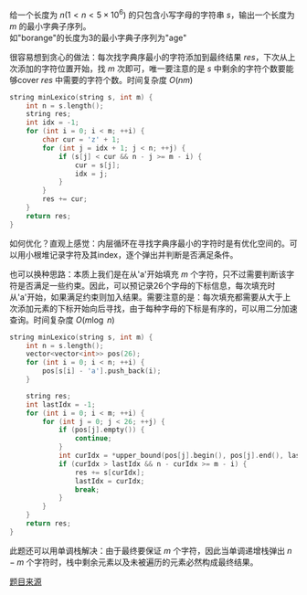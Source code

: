 给一个长度为 $n(1\lt n\lt 5 \times 10^6)$ 的只包含小写字母的字符串 $s$，输出一个长度为 $m$ 的最小字典子序列。  
如"borange"的长度为3的最小字典子序列为"age"

很容易想到贪心的做法：每次找字典序最小的字符添加到最终结果 $res$，下次从上次添加的字符位置开始，找 $m$ 次即可，唯一要注意的是 $s$ 中剩余的字符个数要能够cover $res$ 中需要的字符个数。时间复杂度 $O(nm)$

```cpp
string minLexico(string s, int m) {
    int n = s.length();
    string res;
    int idx = -1;
    for (int i = 0; i < m; ++i) {
        char cur = 'z' + 1;
        for (int j = idx + 1; j < n; ++j) {
            if (s[j] < cur && n - j >= m - i) {
                cur = s[j];
                idx = j;
            }
        }
        res += cur;
    }
    return res;
}
```

如何优化？直观上感觉：内层循环在寻找字典序最小的字符时是有优化空间的。可以用小根堆记录字符及其index，逐个弹出并判断是否满足条件。

也可以换种思路：本质上我们是在从'a'开始填充 $m$ 个字符，只不过需要判断该字符是否满足一些约束。因此，可以预记录26个字母的下标信息，每次填充时从'a'开始，如果满足约束则加入结果。需要注意的是：每次填充都需要从大于上次添加元素的下标开始向后寻找，由于每种字母的下标是有序的，可以用二分加速查询。时间复杂度 $O(m\log\ n)$

```cpp
string minLexico(string s, int m) {
    int n = s.length();
    vector<vector<int>> pos(26);
    for (int i = 0; i < n; ++i) {
        pos[s[i] - 'a'].push_back(i);
    }

    string res;
    int lastIdx = -1;
    for (int i = 0; i < m; ++i) {
        for (int j = 0; j < 26; ++j) {
            if (pos[j].empty()) {
                continue;
            }
            int curIdx = *upper_bound(pos[j].begin(), pos[j].end(), lastIdx);
            if (curIdx > lastIdx && n - curIdx >= m - i) {
                res += s[curIdx];
                lastIdx = curIdx;
                break;
            }
        }
    }
    return res;
}
```

此题还可以用单调栈解决：由于最终要保证 $m$ 个字符，因此当单调递增栈弹出 $n-m$ 个字符时，栈中剩余元素以及未被遍历的元素必然构成最终结果。

[题目来源](https://www.cnblogs.com/kuronekonano/p/11135672.html)

